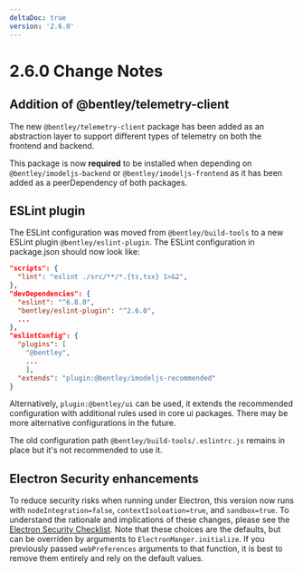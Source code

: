```yaml
---
deltaDoc: true
version: '2.6.0'
---
```

# 2.6.0 Change Notes

## Addition of @bentley/telemetry-client

The new `@bentley/telemetry-client` package has been added as an abstraction layer to support different types of telemetry on both the frontend and backend.

This package is now **required** to be installed when depending on `@bentley/imodeljs-backend` or `@bentley/imodeljs-frontend` as it has been added as a peerDependency of both packages.

## ESLint plugin

The ESLint configuration was moved from `@bentley/build-tools` to a new ESLint plugin `@bentley/eslint-plugin`. The ESLint configuration in package.json should now look like:

```json
"scripts": {
  "lint": "eslint ./src/**/*.{ts,tsx} 1>&2",
},
"devDependencies": {
  "eslint": "^6.8.0",
  "bentley/eslint-plugin": "^2.6.0",
  ...
},
"eslintConfig": {
  "plugins": [
    "@bentley",
    ...
    ],
  "extends": "plugin:@bentley/imodeljs-recommended"
}
```

Alternatively, `plugin:@bentley/ui` can be used, it extends the recommended configuration with additional rules used in core ui packages. There may be more alternative configurations in the future.

The old configuration path `@bentley/build-tools/.eslintrc.js` remains in place but it's not recommended to use it.

## Electron Security enhancements

To reduce security risks when running under Electron, this version now runs with `nodeIntegration=false`, `contextIsoloation=true`, and `sandbox=true`. To understand the rationale and implications of these changes, please see the [Electron Security Checklist]( https://www.electronjs.org/docs/tutorial/security#checklist-security-recommendations). Note that these choices are the defaults, but can be overriden by arguments to `ElectronManger.initialize`. If you previously passed `webPreferences` arguments to that function, it is best to remove them entirely and rely on the default values.
